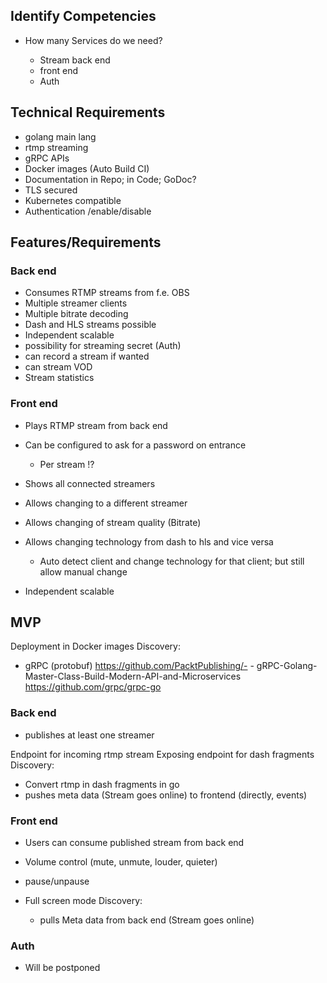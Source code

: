 ## Identify Competencies
* How many Services do we need?
  
  * Stream back end
  * front end
  * Auth

## Technical Requirements
* golang main lang
* rtmp streaming
* gRPC APIs
* Docker images (Auto Build CI)
* Documentation in Repo; in Code; GoDoc?
* TLS secured
* Kubernetes compatible
* Authentication /enable/disable

## Features/Requirements
### Back end
* Consumes RTMP streams from f.e. OBS
* Multiple streamer clients
* Multiple bitrate decoding
* Dash and HLS streams possible
* Independent scalable
* possibility for streaming secret (Auth)
* can record a stream if wanted
* can stream VOD
* Stream statistics

### Front end
* Plays RTMP stream from back end
* Can be configured to ask for a password on entrance
  
  * Per stream !?
* Shows all connected streamers
* Allows changing to a different streamer
* Allows changing of stream quality (Bitrate)
* Allows changing technology from dash to hls and vice versa
  
  * Auto detect client and change technology for that client; but still allow manual change
* Independent scalable

## MVP
Deployment in Docker images
Discovery:

* gRPC (protobuf) https://github.com/PacktPublishing/- - gRPC-Golang-Master-Class-Build-Modern-API-and-Microservices
  https://github.com/grpc/grpc-go

### Back end
* publishes at least one streamer

Endpoint for incoming rtmp stream
Exposing endpoint for dash fragments
Discovery:

* Convert rtmp in dash fragments in go
* pushes meta data (Stream goes online) to frontend (directly, events)

### Front end
* Users can consume published stream from back end
* Volume control (mute, unmute, louder, quieter)
* pause/unpause
* Full screen mode
  Discovery:
  
  * pulls Meta data from back end (Stream goes online)

### Auth
* Will be postponed
